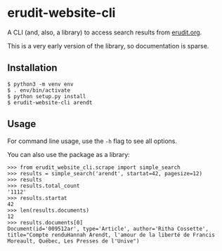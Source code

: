 # erudit-website-cli

A CLI (and, also, a library) to access search results from [erudit.org](https://erudit.org).

This is a very early version of the library, so documentation is sparse.

## Installation

    $ python3 -m venv env
    $ . env/bin/activate
    $ python setup.py install
    $ erudit-website-cli arendt

## Usage

For command line usage, use the `-h` flag to see all options.

You can also use the package as a library:

    >>> from erudit_website_cli.scrape import simple_search
    >>> results = simple_search('arendt', startat=42, pagesize=12)
    >>> results
    >>> results.total_count
    '1112'
    >>> results.startat
    42
    >>> len(results.documents)
    12
    >>> results.documents[0]
    Document(id='009512ar', type='Article', author='Ritha Cossette', title="Compte renduHannah Arendt, l'amour de la liberté de Francis Moreault, Québec, Les Presses de l'Unive")

